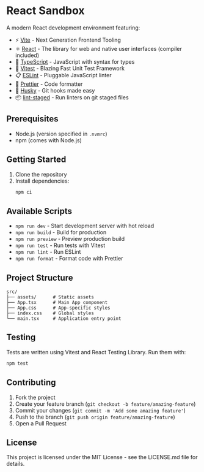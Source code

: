 # React Sandbox

A modern React development environment featuring:

- ⚡️ [Vite](https://vite.dev/) - Next Generation Frontend Tooling
- ⚛️ [React](https://react.dev/) - The library for web and native user interfaces (compiler included)
- 📝 [TypeScript](https://www.typescriptlang.org/) - JavaScript with syntax for types
- 🧪 [Vitest](https://vitest.dev/) - Blazing Fast Unit Test Framework
- 📋 [ESLint](https://eslint.org/) - Pluggable JavaScript linter
- 💅 [Prettier](https://prettier.io/) - Code formatter
- 🐶 [Husky](https://typicode.github.io/husky/) - Git hooks made easy
- 📦 [lint-staged](https://github.com/lint-staged/lint-staged) - Run linters on git staged files

## Prerequisites

- Node.js (version specified in `.nvmrc`)
- npm (comes with Node.js)

## Getting Started

1. Clone the repository
2. Install dependencies:
   ```sh
   npm ci
   ```

## Available Scripts

- `npm run dev` - Start development server with hot reload
- `npm run build` - Build for production
- `npm run preview` - Preview production build
- `npm run test` - Run tests with Vitest
- `npm run lint` - Run ESLint
- `npm run format` - Format code with Prettier

## Project Structure

```
src/
├── assets/      # Static assets
├── App.tsx      # Main App component
├── App.css      # App-specific styles
├── index.css    # Global styles
└── main.tsx     # Application entry point
```

## Testing

Tests are written using Vitest and React Testing Library. Run them with:

```sh
npm test
```

## Contributing

1. Fork the project
2. Create your feature branch (`git checkout -b feature/amazing-feature`)
3. Commit your changes (`git commit -m 'Add some amazing feature'`)
4. Push to the branch (`git push origin feature/amazing-feature`)
5. Open a Pull Request

## License

This project is licensed under the MIT License - see the LICENSE.md file for details.
